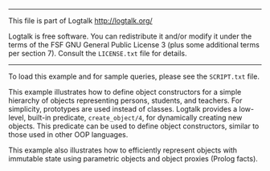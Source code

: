 ________________________________________________________________________

This file is part of Logtalk <http://logtalk.org/>  

Logtalk is free software. You can redistribute it and/or modify it under
the terms of the FSF GNU General Public License 3  (plus some additional
terms per section 7).        Consult the `LICENSE.txt` file for details.
________________________________________________________________________


To load this example and for sample queries, please see the `SCRIPT.txt`
file.
 
This example illustrates how to define object constructors for a simple 
hierarchy of objects representing persons, students, and teachers. For
simplicity, prototypes are used instead of classes. Logtalk provides a 
low-level, built-in predicate, `create_object/4`, for dynamically creating 
new objects. This predicate can be used to define object constructors, 
similar to those used in other OOP languages.

This example also illustrates how to efficiently represent objects with 
immutable state using parametric objects and object proxies (Prolog facts).
